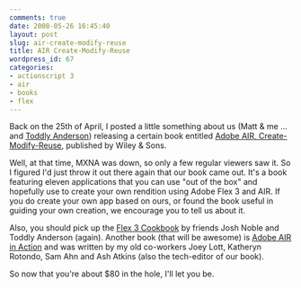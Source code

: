 ```yaml
---
comments: true
date: 2008-05-26 16:45:40
layout: post
slug: air-create-modify-reuse
title: AIR Create-Modify-Reuse
wordpress_id: 67
categories:
- actionscript 3
- air
- books
- flex
---
```


Back on the 25th of April, I posted a little something about us (Matt & me ... and [Toddly Anderson](http://www.custardbelly.com/blog/)) releasing a certain book entitled [Adobe AIR, Create-Modify-Reuse](http://www.amazon.com/Adobe-AIR-Create-Modify-Programmer/dp/0470182075/002-0497366-7052004?SubscriptionId=1YNZ339ZCHHAKYFSY702), published by Wiley & Sons.

Well, at that time, MXNA was down, so only a few regular viewers saw it. So I figured I'd just throw it out there again that our book came out. It's a book featuring eleven applications that you can use "out of the box" and hopefully use to create your own rendition using Adobe Flex 3 and AIR. If you do create your own app based on ours, or found the book useful in guiding your own creation, we encourage you to tell us about it.

Also, you should pick up the [Flex 3 Cookbook](http://www.amazon.com/gp/product/0596529856/ref=s9subs_c2_img1-2871_p?pf_rd_m=ATVPDKIKX0DER&pf_rd_s=center-2&pf_rd_r=17QQMBQ720TS6T3W2QPM&pf_rd_t=101&pf_rd_p=278240301&pf_rd_i=507846) by friends Josh Noble and Toddly Anderson (again). Another book (that will be awesome) is [Adobe AIR in Action](http://www.amazon.com/Adobe-AIR-Action-Joseph-Lott/dp/1933988487/ref=sr_1_6?ie=UTF8&s=books&qid=1211845320&sr=1-6) and was written by my old co-workers Joey Lott, Katheryn Rotondo, Sam Ahn and Ash Atkins (also the tech-editor of our book).

So now that you're about $80 in the hole, I'll let you be.
